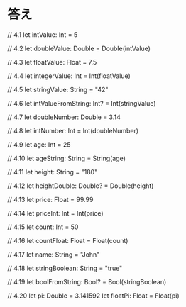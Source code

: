 # 答え

// 4.1
let intValue: Int = 5

// 4.2
let doubleValue: Double = Double(intValue)

// 4.3
let floatValue: Float = 7.5

// 4.4
let integerValue: Int = Int(floatValue)

// 4.5
let stringValue: String = "42"

// 4.6
let intValueFromString: Int? = Int(stringValue)

// 4.7
let doubleNumber: Double = 3.14

// 4.8
let intNumber: Int = Int(doubleNumber)

// 4.9
let age: Int = 25

// 4.10
let ageString: String = String(age)

// 4.11
let height: String = "180"

// 4.12
let heightDouble: Double? = Double(height)

// 4.13
let price: Float = 99.99

// 4.14
let priceInt: Int = Int(price)

// 4.15
let count: Int = 50

// 4.16
let countFloat: Float = Float(count)

// 4.17
let name: String = "John"

// 4.18
let stringBoolean: String = "true"

// 4.19
let boolFromString: Bool? = Bool(stringBoolean)

// 4.20
let pi: Double = 3.141592
let floatPi: Float = Float(pi)

